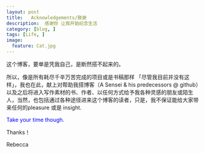 ```yaml
---
layout: post  
title:   Acknowledgements/致谢  
description:  感谢你 让我开始纪念生活   
category: [blog, ]  
tags: [Life, ]  
image:
  feature: Cat.jpg
---
```




这个博客，要单是凭我自己，是断然搭不起来的。

所以，像是所有耗尽千辛万苦完成的项目或是书稿那样 「尽管我目前并没有这样」，我也在此，献上对帮助我搭博客（A Sensei & his predecessors @ github）以及之后将进入写作素材的书、作者、以任何方式给予我各种灵感的朋友或陌生人，当然，也包括通过各种途径进来这个博客的读者，只是，我不保证能给大家带来任何的pleasure 或是 insight. 

<p style="color:blue"> Take your time though.</p>

Thanks！

Rebecca
